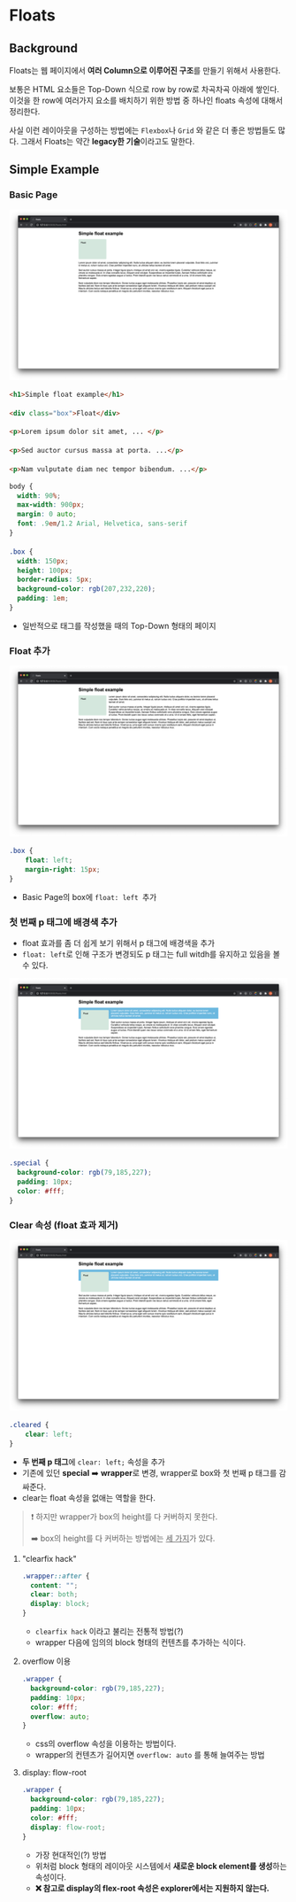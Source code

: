 # Floats

## Background

Floats는 웹 페이지에서 **여러 Column으로 이루어진 구조**를 만들기 위해서 사용한다.

보통은 HTML 요소들은 Top-Down 식으로 row by row로 차곡차곡 아래에 쌓인다. 이것을 한 row에 여러가지 요소를 배치하기 위한 방법 중 하나인 floats 속성에 대해서 정리한다.

사실 이런 레이아웃을 구성하는 방법에는 `Flexbox`나 `Grid` 와 같은 더 좋은 방법들도 많다. 그래서 Floats는 약간 **legacy한 기술**이라고도 말한다.



## Simple Example

### Basic Page

<img src="./img/floats1.png" />

```html
<h1>Simple float example</h1>

<div class="box">Float</div>

<p>Lorem ipsum dolor sit amet, ... </p>

<p>Sed auctor cursus massa at porta. ...</p>

<p>Nam vulputate diam nec tempor bibendum. ...</p>

```

```css
body {
  width: 90%;
  max-width: 900px;
  margin: 0 auto;
  font: .9em/1.2 Arial, Helvetica, sans-serif
}

.box {
  width: 150px;
  height: 100px;
  border-radius: 5px;
  background-color: rgb(207,232,220);
  padding: 1em;
}
```

- 일반적으로 태그를 작성했을 때의 Top-Down 형태의 페이지



### Float 추가

<img src="./img/floats2.png" />

```css
.box {
	float: left;
	margin-right: 15px;
}
```

- Basic Page의 box에 `float: left `추가



### 첫 번째 p 태그에 배경색 추가

- float 효과를 좀 더 쉽게 보기 위해서 p 태그에 배경색을 추가
- `float: left`로 인해 구조가 변경되도 p 태그는 full witdh를 유지하고 있음을 볼 수 있다.

<img src="./img/floats3.png" />

```css
.special {
  background-color: rgb(79,185,227);
  padding: 10px;
  color: #fff;
}
```

### Clear 속성 (float 효과 제거)

<img src="./img/float4.png" />

```css
.cleared {
	clear: left;
}
```

- **두 번째 p 태그**에 `clear: left;` 속성을 추가
- 기존에 있던 **special** :arrow_right: **wrapper**로 변경, wrapper로 box와 첫 번째 p 태그를 감싸준다.
- clear는 float 속성을 없애는 역할을 한다.

> :exclamation: 하지만 wrapper가 box의 height를 다 커버하지 못한다.
>
> :arrow_right: box의 height를 다 커버하는 방법에는 <u>세 가지</u>가 있다.

1. "clearfix hack"

   ```css
   .wrapper::after {
     content: "";
     clear: both;
     display: block;
   }
   ```

   - `clearfix hack` 이라고 불리는 전통적 방법(?)
   - wrapper 다음에 임의의 block 형태의 컨텐츠를 추가하는 식이다.

2. overflow 이용

   ```css
   .wrapper {
     background-color: rgb(79,185,227);
     padding: 10px;
     color: #fff;
     overflow: auto; 
   }
   ```

   - css의 overflow 속성을 이용하는 방법이다.
   - wrapper의 컨텐츠가 길어지면 `overflow: auto` 를 통해 늘여주는 방법

3. display: flow-root

   ```css
   .wrapper {
     background-color: rgb(79,185,227);
     padding: 10px;
     color: #fff;
     display: flow-root; 
   }
   ```

   - 가장 현대적인(?) 방법
   - 위처럼 block 형태의 레이아웃 시스템에서 **새로운 block element를 생성**하는 속성이다.
   - **:x: 참고로 display의 flex-root 속성은 explorer에서는 지원하지 않는다.**

   
